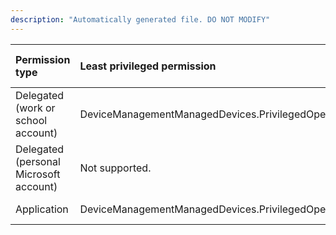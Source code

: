 ```yaml
---
description: "Automatically generated file. DO NOT MODIFY"
---
```


|Permission type|Least privileged permission|Higher privileged permissions|
|:---|:---|:---|
|Delegated (work or school account)|DeviceManagementManagedDevices.PrivilegedOperations.All|Not supported.|
|Delegated (personal Microsoft account)|Not supported.|Not supported.|
|Application|DeviceManagementManagedDevices.PrivilegedOperations.All|Not supported.|

